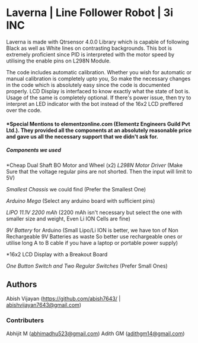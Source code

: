 # Laverna | Line Follower Robot | 3i INC

Laverna is made with Qtrsensor 4.0.0 Library which is capable of following Black as well as White lines on contrasting backgrounds. This bot is extremely proficient since PID is interpreted with the motor speed by utilising the enable pins on L298N Module. 

The code includes automatic calibration. Whether you wish for automatic or manual calibration is completely upto you, So make the necessary changes in the code which is absolutely easy since the code is documented properly. LCD Display is interfaced to know exactly what the state of bot is. Usage of the same is completely optional. If there's power issue, then try to interpret an LED indicator with the bot instead of the 16x2 LCD preffered over the code.

#### *Special Mentions to elementzonline.com (Elementz Engineers Guild Pvt Ltd.). They provided all the components at an absolutely reasonable price and gave us all the necessary support that we didn't ask for.

##### Components we used

*Cheap Dual Shaft BO Motor and Wheel (x2)
*L298N Motor Driver* (Make Sure that the voltage regular pins are not shorted. Then the
input will limit to 5V)

*Smallest Chassis* we could find (Prefer the Smallest One)

*Arduino Mega* (Select any arduino board with sufficient pins)

*LIPO 11.1V 2200 mAh*    (2200 mAh isn't necessary but select the one with smaller size and weight, 
                        Even Li ION Cells are fine)
                        
*9V Battery* for Arduino (Small Lipo/Li ION is better, we have ton of Non Rechargeable 9V Batteries as waste
                        So better use rechargeable ones or utilise long A to B cable if you have a laptop or 
                        portable power supply)
                        
*16x2 LCD Display with a Breakout Board

*One Button Switch and Two Regular Switches* (Prefer Small Ones)

## Authors

Abish Vijayan (https://github.com/abish7643/ | abishvijayan7643@gmail.com)

### Contributers

Abhijit M (abhimadhu523@gmail.com)
Adith GM (adithgm14@gmail.com)

